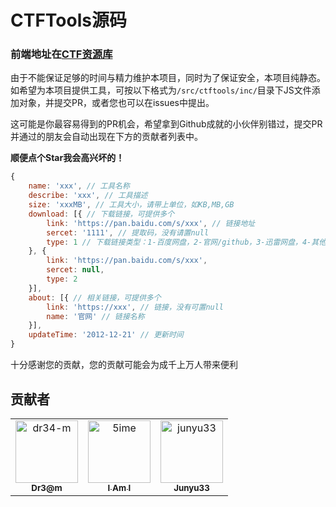 # CTFTools源码

### 前端地址在[CTF资源库](https://www.ctftools.com)

由于不能保证足够的时间与精力维护本项目，同时为了保证安全，本项目纯静态。如希望为本项目提供工具，可按以下格式为`/src/ctftools/inc/`目录下JS文件添加对象，并提交PR，或者您也可以在issues中提出。

这可能是你最容易得到的PR机会，希望拿到Github成就的小伙伴别错过，提交PR并通过的朋友会自动出现在下方的贡献者列表中。

**顺便点个Star我会高兴坏的！**

```js
{
	name: 'xxx', // 工具名称
	describe: 'xxx', // 工具描述
	size: 'xxxMB', // 工具大小，请带上单位，如KB,MB,GB
	download: [{ // 下载链接，可提供多个
		link: 'https://pan.baidu.com/s/xxx', // 链接地址
		sercet: '1111', // 提取码，没有请置null
		type: 1 // 下载链接类型：1-百度网盘，2-官网/github，3-迅雷网盘，4-其他
	}, {
		link: 'https://pan.baidu.com/s/xxx',
		sercet: null,
		type: 2
	}],
	about: [{ // 相关链接，可提供多个
		link: 'https://xxx', // 链接，没有可置null
		name: '官网' // 链接名称
	}],
	updateTime: '2012-12-21' // 更新时间
}
```

十分感谢您的贡献，您的贡献可能会为成千上万人带来便利

## 贡献者

<!-- readme: contributors -start -->
<table>
<tr>
    <td align="center">
        <a href="https://github.com/dr34-m">
            <img src="https://avatars.githubusercontent.com/u/24457750?v=4" width="100;" alt="dr34-m"/>
            <br />
            <sub><b>Dr3@m</b></sub>
        </a>
    </td>
    <td align="center">
        <a href="https://github.com/5ime">
            <img src="https://avatars.githubusercontent.com/u/31686695?v=4" width="100;" alt="5ime"/>
            <br />
            <sub><b>I Am I</b></sub>
        </a>
    </td>
    <td align="center">
        <a href="https://github.com/junyu33">
            <img src="https://avatars.githubusercontent.com/u/37526026?v=4" width="100;" alt="junyu33"/>
            <br />
            <sub><b>Junyu33</b></sub>
        </a>
    </td></tr>
</table>
<!-- readme: contributors -end -->
